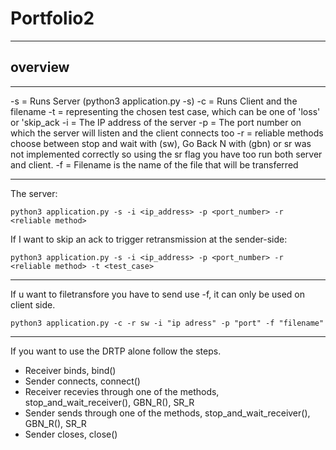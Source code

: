 # Portfolio2

---

## overview

---

-s = Runs Server (python3 application.py -s)
-c = Runs Client and the filename
-t = representing the chosen test case, which can be one of 'loss' or 'skip_ack
-i = The IP address of the server
-p = The port number on which the server will listen and the client connects too
-r = reliable methods choose between stop and wait with (sw), Go Back N with (gbn) or sr was not implemented correctly so using the sr flag
you have too run both server and client.
-f = Filename is the name of the file that will be transferred

---

The server:

    python3 application.py -s -i <ip_address> -p <port_number> -r <reliable method>

If I want to skip an ack to trigger retransmission at the sender-side:

    python3 application.py -s -i <ip_address> -p <port_number> -r <reliable method> -t <test_case>

---

If u want to filetransfore you have to send use -f, it can only be used on client side.

    python3 application.py -c -r sw -i "ip adress" -p "port" -f "filename"

---

If you want to use the DRTP alone follow the steps.

- Receiver binds, bind()
- Sender connects, connect()
- Receiver recevies through one of the methods, stop_and_wait_receiver(), GBN_R(), SR_R
- Sender sends through one of the methods, stop_and_wait_receiver(), GBN_R(), SR_R
- Sender closes, close()
